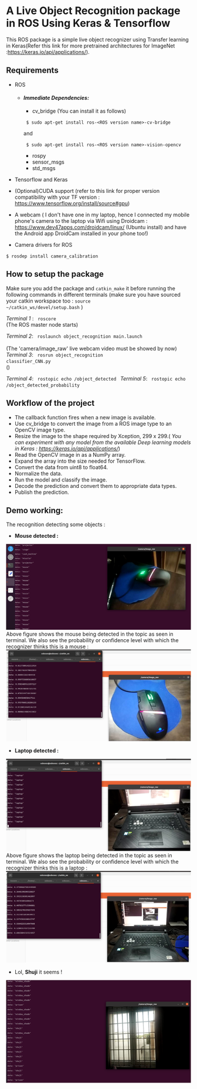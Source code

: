 


# A Live Object Recognition package in ROS Using Keras & Tensorflow
 

This ROS package is a simple live object recognizer using Transfer learning in Keras(Refer this link for more pretrained architectures for ImageNet :https://keras.io/api/applications/). 

## Requirements

* ROS
   - #### *Immediate Dependencies:*
     - cv_bridge (You can install it as follows)
      ```
       $ sudo apt-get install ros-<ROS version name>-cv-bridge 
      ```
      and
      ```
       $ sudo apt-get install ros-<ROS version name>-vision-opencv
      ```
     - rospy
     - sensor_msgs
     - std_msgs

          
    
* Tensorflow and Keras
* (Optional)CUDA support (refer to this link for proper version compatibility with your TF version : https://www.tensorflow.org/install/source#gpu)
* A webcam ( I don't have one in my laptop, hence I connected my mobile phone's camera to the laptop via Wifi using Droidcam : https://www.dev47apps.com/droidcam/linux/ (Ubuntu install) and have the Android app DroidCam installed in your phone too!)
* Camera drivers for ROS 
 ```
 $ rosdep install camera_calibration
 ```

## How to setup the package

Make sure you add the package and <code>catkin_make</code> it before running the following commands in different terminals (make sure you have sourced your catkin workspace too :
<code>source ~/catkin_ws/devel/setup.bash</code> )

*Terminal 1* : <code> roscore </code> <br /> 
(The ROS master node starts)

*Terminal 2*: <code>  roslaunch object_recognition main.launch   </code>   <br /> 
(The 'camera/image_raw' live webcam video must be showed by now)
*Terminal 3*: <code>  rosrun object_recognition classifier_CNN.py </code>  <br/>
()


*Terminal 4*:  <code>  rostopic echo /object_detected  </code>
*Terminal 5*:  <code>  rostopic echo /object_detected_probability </code>

## Workflow of the project
* The callback function fires when a new image is available. 
* Use cv_bridge to convert the image from a ROS image type to an OpenCV image type.
* Resize the image to the shape required by Xception, 299 x 299.( *You can experiment with any model from the available Deep learning models in Keras : https://keras.io/api/applications/*) 
* Read the OpenCV image in as a NumPy array.
* Expand the array into the size needed for TensorFlow.
* Convert the data from uint8 to float64.
* Normalize the data.
* Run the model and classify the image.
* Decode the prediction and convert them to appropriate data types.
* Publish the prediction.


## Demo working:
The recognition detecting some objects :
 * **Mouse detected :** 

 ![plot](./images/mouse.png)
 Above figure shows the mouse being detected in the topic as seen in terminal. We also see the probability or confidence level with which the recognizer thinks this is a mouse :
 ![plot](./images/mouse_prob.png) 

  * **Laptop detected :** 

 ![plot](./images/laptop.png)
 Above figure shows the laptop being detected in the topic as seen in terminal. We also see the probability or confidence level with which the recognizer thinks this is a laptop :
 ![plot](./images/laptop_prob.png) 

 * Lol, **Shuji** it seems ! 

 ![plot](./images/window.png)

